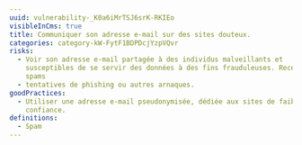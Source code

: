 ```yaml
---
uuid: vulnerability-_K0a6iMrTSJ6srK-RKIEo
visibleInCms: true
title: Communiquer son adresse e-mail sur des sites douteux.
categories: category-kW-FytF1BDPDcjYzpVQvr
risks:
  - Voir son adresse e-mail partagée à des individus malveillants et
    susceptibles de se servir des données à des fins frauduleuses. Recevoir des
    spams
  - tentatives de phishing ou autres arnaques.
goodPractices:
  - Utiliser une adresse e-mail pseudonymisée, dédiée aux sites de faible
    confiance.
definitions:
  - Spam
---
```

